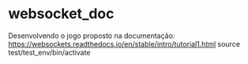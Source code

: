 # websocket_doc
Desenvolvendo o jogo proposto na documentação: https://websockets.readthedocs.io/en/stable/intro/tutorial1.html
source test/test_env/bin/activate